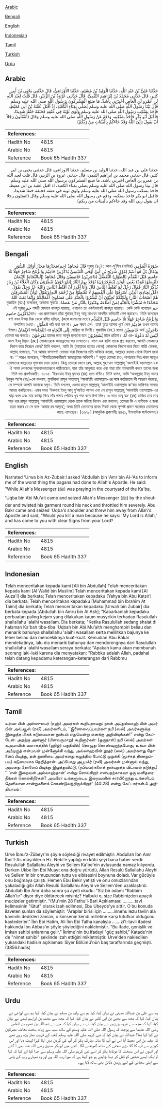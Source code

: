 [Arabic](#arabic)

[Bengali](#bengali)

[English](#english)

[Indonesian](#indonesian)

[Tamil](#tamil)

[Turkish](#turkish)

[Urdu](#urdu)

## Arabic


<div dir="rtl" lang="ar" style={{fontSize:'larger',backgroundColor:'#f8f9fa',padding:20}}>
حَدَّثَنَا عَلِيُّ بْنُ عَبْدِ اللَّهِ، حَدَّثَنَا الْوَلِيدُ بْنُ مُسْلِمٍ، حَدَّثَنَا الأَوْزَاعِيُّ، قَالَ حَدَّثَنِي يَحْيَى بْنُ أَبِي كَثِيرٍ، قَالَ حَدَّثَنِي مُحَمَّدُ بْنُ إِبْرَاهِيمَ التَّيْمِيُّ، قَالَ حَدَّثَنِي عُرْوَةُ بْنُ الزُّبَيْرِ، قَالَ قُلْتُ لِعَبْدِ اللَّهِ بْنِ عَمْرِو بْنِ الْعَاصِ أَخْبِرْنِي بِأَشَدِّ، مَا صَنَعَ الْمُشْرِكُونَ بِرَسُولِ اللَّهِ صلى الله عليه وسلم قَالَ بَيْنَا رَسُولُ اللَّهِ صلى الله عليه وسلم يُصَلِّي بِفِنَاءِ الْكَعْبَةِ، إِذْ أَقْبَلَ عُقْبَةُ بْنُ أَبِي مُعَيْطٍ، فَأَخَذَ بِمَنْكِبِ رَسُولِ اللَّهِ صلى الله عليه وسلم وَلَوَى ثَوْبَهُ فِي عُنُقِهِ فَخَنَقَهُ خَنْقًا شَدِيدًا، فَأَقْبَلَ أَبُو بَكْرٍ فَأَخَذَ بِمَنْكِبِهِ، وَدَفَعَ عَنْ رَسُولِ اللَّهِ صلى الله عليه وسلم وَقَالَ ‏(‏أَتَقْتُلُونَ رَجُلاً أَنْ يَقُولَ رَبِّيَ اللَّهُ وَقَدْ جَاءَكُمْ بِالْبَيِّنَاتِ مِنْ رَبِّكُمْ‏)‏
</div>
<div style={{backgroundColor:'#f8f9fa',padding:20, marginBottom: 10}}><table> <thead> <tr> <th>References:</th> <th></th> </tr> </thead> <tbody><tr><td>Hadith No</td><td>4815</td></tr><tr><td>Arabic No</td><td>4815</td></tr><tr><td>Reference</td><td>Book 65 Hadith 337</td></tr></tbody></table></div>


<div dir="rtl" lang="ar" style={{fontSize:'larger',backgroundColor:'#f8f9fa',padding:20}}>
حدثنا علي بن عبد الله، حدثنا الوليد بن مسلم، حدثنا الاوزاعي، قال حدثني يحيى بن ابي كثير، قال حدثني محمد بن ابراهيم التيمي، قال حدثني عروة بن الزبير، قال قلت لعبد الله بن عمرو بن العاص اخبرني باشد، ما صنع المشركون برسول الله صلى الله عليه وسلم قال بينا رسول الله صلى الله عليه وسلم يصلي بفناء الكعبة، اذ اقبل عقبة بن ابي معيط، فاخذ بمنكب رسول الله صلى الله عليه وسلم ولوى ثوبه في عنقه فخنقه خنقا شديدا، فاقبل ابو بكر فاخذ بمنكبه، ودفع عن رسول الله صلى الله عليه وسلم وقال (اتقتلون رجلا ان يقول ربي الله وقد جاءكم بالبينات من ربكم)
</div>
<div style={{backgroundColor:'#f8f9fa',padding:20, marginBottom: 10}}><table> <thead> <tr> <th>References:</th> <th></th> </tr> </thead> <tbody><tr><td>Hadith No</td><td>4815</td></tr><tr><td>Arabic No</td><td>4815</td></tr><tr><td>Reference</td><td>Book 65 Hadith 337</td></tr></tbody></table></div>

## Bengali


<div dir="rtl" lang="bn" style={{fontSize:'larger',backgroundColor:'#f8f9fa',padding:20}}>
سُوْرَةُ الْمُؤْمِنِ সূরাহ (৪০) : আল-মু’মিন (গাফির) قَالَ مُجَاهِدٌ (حم)مَجَازُهَا مَجَازُ أَوَائِلِ السُّوَرِ وَيُقَالُ بَلْ هُوَ اسْمٌ لِقَوْلِ شُرَيْحِ بْنِ أَبِيْ أَوْفَى الْعَبْسِيِّ يُذَكِّرُنِيْ حَامِيْمَ وَالرُّمْحُ شَاجِرٌ فَهَلَّا تَلَا حاميم قَبْلَ التَّقَدُّمِ (الطَّوْلِ) التَّفَضُّلُ (دَاخِرِيْنَ) خَاضِعِيْنَ وَقَالَ مُجَاهِدٌ (إِلَىالنَّجَاةِ) الإِيْمَانُ (لَيْسَلَهُدَعْوَةٌ) يَعْنِي الْوَثَنَ (يُسْجَرُوْنَ) تُوْقَدُ بِهِمْ النَّارُ (تَمْرَحُوْنَ) تَبْطَرُوْنَ وَكَانَ الْعَلَاءُ بْنُ زِيَادٍ يُذَكِّرُ النَّارَ فَقَالَ رَجُلٌ لِمَ تُقَنِّطْ النَّاسَ قَالَ وَأَنَا أَقْدِرُ أَنْ أُقَنِّطَ النَّاسَ وَاللهُ عَزَّ وَجَلَّ يَقُوْلُ (قُلْ يٰعِبَادِيَ الَّذِيْنَ أَسْرَفُوْا عَلٰٓى أَنْفُسِهِمْ لَا تَقْنَطُوْا مِنْ رَّحْمَةِ اللهِ)وَيَقُوْلُ (وَأَنَّ الْمُسْرِفِيْنَ هُمْ أَصْحَابُ النَّارِ) وَلَكِنَّكُمْ تُحِبُّوْنَ أَنْ تُبَشَّرُوْا بِالْجَنَّةِ عَلَى مَسَاوِئِ أَعْمَالِكُمْ وَإِنَّمَا بَعَثَ اللهُ مُحَمَّدًا e مُبَشِّرًا بِالْجَنَّةِ لِمَنْ أَطَاعَهُ وَمُنْذِرًا بِالنَّارِ مَنْ عَصَاهُ. মুজাহিদ (রহ.) বলেছেন, অন্যান্য সূরাতে حم শব্দটি যেভাবে ব্যবহৃত হয়েছে, এখানেও তা একইভাবেই ব্যবহৃত হয়েছে। কেউ কেউ বলেছেন حم এই সূরার নাম। এর প্রমাণস্বরূপ তাঁরা শুরায়হ্ ইবনু আবূ আওফা আবসীর কবিতাটি পেশ করছেন। তিনি বলেছেনيُذَكِّرُنِيْ حاميم وَالرُّمْحُ شَاجِرٌ فَهَلَّا تَلَا حاميم قَبْلَ التَّقَدُّمِ (জঙ্গে জামালের মধ্যে) বর্শা যখন উভয় দিক থেকে বর্ষিত হচ্ছিল, তখন আমার حَامِيْمَ স্মরণ এল। হায়! যুদ্ধে আসার পুর্বে কেন حم পাঠ করা হল না। الطَّوْلِ সম্মানিত হওয়া। دَاخِرِيْنَ অর্থ خَاضِعِيْنَ লাঞ্ছিত বা বিনয়ী। মুজাহিদ (রহ.) বলেন, إِلَى النَّجَاةِ এর النَّجَاةঅর্থ الإِيْمَانُঈমান। لَيْسَ لَهُ دَعْوَةٌ -এর لَهُ মানে প্রতিমা। يُسْجَرُوْنَ তাদের জন্য আগুন জ্বালানো হবে تَمْرَحُوْنَ তোমরা দম্ভ করতে। আলা ইবনু যিয়াদ (রহ.) লোকদেরকে জাহান্নামের ভয় দেখাতেন। ফলে এক ব্যক্তি তাকে প্রশ্ন করলেন, আপনি লোকদের নিরাশ করে দিচ্ছেন কেন? তিনি বললেন, আমি কি (আল্লাহর রহমত থেকে) লোকদের নিরাশ করে দিতে পারি! কেননা, আল্লাহ্ বলেছেন, ‘‘হে আমার বান্দাগণ! তোমরা যারা নিজেদের প্রতি অবিচার করেছ, আল্লাহর রহমত থেকে নিরাশ হয়ো না।’’ আরও বলেছেন, ‘‘সীমাতিক্রমকারীরাই জাহান্নামের অধিবাসী।’’ বস্তুত তোমরা চাও, পাপাচারে লিপ্ত থাকা সত্ত্বেও তোমাদের জান্নাতের সুসংবাদ দেয়া হোক। কিন্তু তোমরা জেনে রেখ, আল্লাহ্ মুহাম্মাদ সাল্লাল্লাহু ‘আলাইহি ওয়াসাল্লাম-কে ঐ সমস্ত লোকদের সুসংবাদদাতারূপে পাঠিয়েছেন, যারা তাঁর আনুগত্য করে এবং যারা তাঁর নাফরমানী করবে তাদের জন্য তিনি ভয় প্রদর্শনকারী। ৪৮১৫. ‘উরওয়াহ ইবনু যুবায়র (রাঃ) হতে বর্ণিত। তিনি বলেন, আমি ‘আবদুল্লাহ্ ইবনু আমর ইবনুল আ‘স (রাঃ)-কে বললাম, মুশরিকরা রাসূল সাল্লাল্লাহু ‘আলাইহি ওয়াসাল্লাম-এর সঙ্গে কঠোরতম কী আচরণ করেছে, সে সম্পর্কে আপনি আমাকে বলুন। তিনি বললেন, একদা রাসূল সাল্লাল্লাহু ‘আলাইহি ওয়াসাল্লাম কা‘বার আঙ্গিণায় সালাত আদায় করছিলেন। এমন সময় ‘উকবাহ ইবনু আবূ মু’আইত আসল এবং সে রাসূল সাল্লাল্লাহু ‘আলাইহি ওয়াসাল্লাম-এর ঘাড় ধরল এবং তার কাপড় দিয়ে তাঁর গলায় পেচিয়ে খুব শক্ত করে চিপা দিল। এ সময় আবূ বক্র (রাঃ) হাজির হয়ে তার ঘাড় ধরে রাসূল সাল্লাল্লাহু ‘আলাইহি ওয়াসাল্লাম থেকে তাকে সরিয়ে দিলেন এবং বললেন, তোমরা কি এ ব্যক্তিকে এ জন্য হত্যা করবে যে সে বলে ‘আমার রব আল্লাহ্’; অথচ তিনি তোমাদের রবের নিকট থেকে সুস্পষ্ট প্রমাণ সহকারে তোমাদের কাছে এসেছেন। [৩৬৭৮] (আধুনিক প্রকাশনীঃ ৪৪৫১, ইসলামিক ফাউন্ডেশনঃ)
</div>
<div style={{backgroundColor:'#f8f9fa',padding:20, marginBottom: 10}}><table> <thead> <tr> <th>References:</th> <th></th> </tr> </thead> <tbody><tr><td>Hadith No</td><td>4815</td></tr><tr><td>Arabic No</td><td>4815</td></tr><tr><td>Reference</td><td>Book 65 Hadith 337</td></tr></tbody></table></div>

## English


<div dir="ltr" lang="en" style={{fontSize:'larger',backgroundColor:'#f8f9fa',padding:20}}>
Narrated 'Urwa bin Az-Zubair:I asked 'Abdullah bin 'Amr bin Al-'As to inform me of the worst thing the pagans had done to Allah's Apostle. He said: "While Allah's Messenger (ﷺ) was praying in the courtyard of the Ka'ba, 'Uqba bin Abi Mu'ait came and seized Allah's Messenger (ﷺ) by the shoulder and twisted his garment round his neck and throttled him severely. Abu Bakr came and seized 'Uqba's shoulder and threw him away from Allah's Apostle and said, "Would you kill a man because he says: 'My Lord is Allah,' and has come to you with clear Signs from your Lord?
</div>
<div style={{backgroundColor:'#f8f9fa',padding:20, marginBottom: 10}}><table> <thead> <tr> <th>References:</th> <th></th> </tr> </thead> <tbody><tr><td>Hadith No</td><td>4815</td></tr><tr><td>Arabic No</td><td>4815</td></tr><tr><td>Reference</td><td>Book 65 Hadith 337</td></tr></tbody></table></div>

## Indonesian


<div dir="ltr" lang="id" style={{fontSize:'larger',backgroundColor:'#f8f9fa',padding:20}}>
Telah menceritakan kepada kami [Ali bin Abdullah] Telah menceritakan kepada kami [Al Walid bin Muslim] Telah menceritakan kepada kami [Al Auza'i] dia berkata; Telah menceritakan kepadaku [Yahya bin Abu Katsir] dia berkata; Telah menceritakan kepadaku [Muhammad bin Ibrahim At Taimi] dia berkata; Telah menceritakan kepadaku [Urwah bin Zubair] dia berkata kepada [Abdullah bin Amru bin Al Ash]; "Kabarkanlah kepadaku perbuatan paling kejam yang dilakukan kaum musyrikin terhadap Rasulullah shallallahu 'alaihi wasallam. Dia berkata; "Ketika Rasulullah sedang shalat di halaman Ka'bah tiba-tiba 'Uqbah bin Abi Mu'aith menghampiri beliau dan menarik bahunya shallallahu 'alaihi wasallam serta melilitkan bajunya ke leher beliau dan mencekiknya kuat-kuat. Kemudian Abu Bakar mendekatinya, lalu dia menarik bahunya dan mendorongnya dari Rasulullah shallallahu 'alaihi wasallam seraya berkata: "Apakah kamu akan membunuh seorang laki-laki karena dia menyatakan: "Rabbku adalah Allah, padahal telah datang kepadamu keterangan-keterangan dari Rabbmu
</div>
<div style={{backgroundColor:'#f8f9fa',padding:20, marginBottom: 10}}><table> <thead> <tr> <th>References:</th> <th></th> </tr> </thead> <tbody><tr><td>Hadith No</td><td>4815</td></tr><tr><td>Arabic No</td><td>4815</td></tr><tr><td>Reference</td><td>Book 65 Hadith 337</td></tr></tbody></table></div>

## Tamil


<div dir="ltr" lang="ta" style={{fontSize:'larger',backgroundColor:'#f8f9fa',padding:20}}>
உர்வா பின் அஸ்ஸுபைர் (ரஹ்) அவர்கள் கூறியதாவது: நான் அப்துல்லாஹ் பின் அம்ர் பின் அல்ஆஸ் (ரலி) அவர்களிடம், ‘‘இணைவைப்பவர்கள் நபி (ஸல்) அவர்களுக்கு இழைத்த மிகக் கடுமையான துன்பம் எதுவென்று எனக்கு அறிவியுங்கள்!” என்று கேட்டேன். அதற்கு அன்னார் (பின்வருமாறு) கூறினார்கள்: (ஒருநாள்) நபி (ஸல்) அவர்கள் கஅபாவின் வளாகத்தில் (ஹிஜ்ர் பகுதியில்) தொழுது கொண்டிருந்தபோது, உக்பா பின் அபீமுஐத் என்பவன் முன்னோக்கி வந்து, அல்லாஹ்வின் தூதர் (ஸல்) அவர்களது தோளைப் பிடித்து, தன் துணியை அவர்களது கழுத்தில் போட்டு முறுக்கி (மூச்சுத் திணறும்படி) கடுமையாக நெறித்தான். அப்போது அபூபக்ர் (ரலி) அவர்கள் முன்னால் வந்து, அவனது தோளைப் பிடித்து இழுத்துவிட்டு, (நபியவர்களைத் துன்புறுத்த விடாமல் தடுத்து,) ‘‘ ‘என் இறைவன் அல்லாஹ்தான்’ என்று சொல்கிறார் என்பதற்காகவா ஒரு மனிதரை நீங்கள் கொல்கிறீர்கள்? அவரோ உங்களுடைய இறைவனின் சார்பிóருந்து உங்களிடம் தெளிவான சான்றுகளைக் கொண்டுவந்திருக்கிறார்” (40:28) என்று கேட்டார்கள்.4 அத்தியாயம் :
</div>
<div style={{backgroundColor:'#f8f9fa',padding:20, marginBottom: 10}}><table> <thead> <tr> <th>References:</th> <th></th> </tr> </thead> <tbody><tr><td>Hadith No</td><td>4815</td></tr><tr><td>Arabic No</td><td>4815</td></tr><tr><td>Reference</td><td>Book 65 Hadith 337</td></tr></tbody></table></div>

## Turkish


<div dir="ltr" lang="tr" style={{fontSize:'larger',backgroundColor:'#f8f9fa',padding:20}}>
Urve İbnu'z-Zübeyr'in şöyle söylediği rivayet edilmiştir: Abdullah İbn Amr İbni'l-As müşriklerin Hz. Nebi'e yaptığı en kötü şeyi bana haber verdi: Resulullah Sallallahu Aleyhi ve Sellem Ka'be'nin avlusunda namaz kılıyordu. Derken Ukbe İbn Ebi Muayt ona doğru yürüdü, Allah Resulü Sallallahu Aleyhi ve Sellem'in bir omuzundan tuttu ve elbisesini boynuna doladı. Var gücüyle onu boğmaya çalıştı. Hemen Ebu Bekir yetişti ve onu omuzlarından yakaladığı gibi Allah Resulü Sallallahu Aleyhi ve Sellem'den uzaklaştırdı. Abdullah İbn Amr daha sonra şu ayeti okudu: "Siz bir adamı "Rabbim Allah'tır" diyor diye öldürecek misiniz? Halbuki o, size Rabbinizden apaçık mucizeler getirmiştir. "(Mu'min 28 Fethu'l-Bari Açıklaması: ..........tavl kelimesinin "lütuf" olarak izah edilmesi, Ebu Ubeyde'ye aittir. O bu konuda ilaveten şunları da söylemiştir: "Araplar birisi için .........innehu lezu tavlin ala kavmihi dedikleri zaman, o kimsenin kendi milletine karşı lütufkar olduğunu kastederler." İbn Ebi Hatim, Ali İbn Ebi Talha kanalıyla .......zi't-tavli ifadesi hakkında İbn Abbas'ın şöyle söylediğini nakletmiştir. "Bu ifade, genişlik ve imkan sahibi anlamına gelir." İkrime'nin bu ifadeyi "güç sahibi," Katade'nin de "nimet sahibi" şeklinde izah ettiğini mikletmiştir. Urve'den nakledilen yukarıdaki hadisin açıklaması Siyer Bölümü'nün baş taraf/arında geçmişti.(3856.hadis)
</div>
<div style={{backgroundColor:'#f8f9fa',padding:20, marginBottom: 10}}><table> <thead> <tr> <th>References:</th> <th></th> </tr> </thead> <tbody><tr><td>Hadith No</td><td>4815</td></tr><tr><td>Arabic No</td><td>4815</td></tr><tr><td>Reference</td><td>Book 65 Hadith 337</td></tr></tbody></table></div>

## Urdu


<div dir="rtl" lang="ur" style={{fontSize:'larger',backgroundColor:'#f8f9fa',padding:20}}>
ہم سے علی بن عبداللہ مدینی نے بیان کیا، کہا ہم سے ولید بن مسلم نے بیان کیا، کہا ہم سے اوزاعی نے بیان کیا، کہا کہ مجھ سے یحییٰ بن ابی کثیر نے بیان کیا، کہا کہ مجھ سے محمد بن ابراہیم تیمی نے بیان کیا، کہا کہ مجھ سے عروہ بن زبیر نے بیان کیا، آپ نے بیان کیا کہ میں نے عبداللہ بن عمرو بن العاص رضی اللہ عنہما سے پوچھا کہ رسول اللہ صلی اللہ علیہ وسلم کے ساتھ سب سے زیادہ سخت معاملہ مشرکین نے کیا کیا تھا؟ عبداللہ نے بیان کیا کہ نبی کریم صلی اللہ علیہ وسلم کعبہ کے قریب نماز پڑھ رہے تھے کہ عقبہ بن ابی معیط آیا اس نے آپ کا شانہ مبارک پکڑ کر آپ کی گردن میں اپنا کپڑا لپیٹ دیا اور اس کپڑے سے آپ کا گلا بڑی سختی کے ساتھ گھونٹنے لگا۔ اتنے میں ابوبکر صدیق رضی اللہ عنہ بھی آ گئے اور انہوں نے اس بدبخت کا مونڈھا پکڑ کر اسے نبی کریم صلی اللہ علیہ وسلم سے جدا کیا اور کہا کہ کیا تم ایک ایسے شخص کو قتل کر دینا چاہتے ہو جو کہتا ہے کہ میرا رب اللہ ہے اور وہ تمہارے رب کے پاس سے اپنی سچائی کے لیے روشن دلائل بھی ساتھ لایا ہے۔
</div>
<div style={{backgroundColor:'#f8f9fa',padding:20, marginBottom: 10}}><table> <thead> <tr> <th>References:</th> <th></th> </tr> </thead> <tbody><tr><td>Hadith No</td><td>4815</td></tr><tr><td>Arabic No</td><td>4815</td></tr><tr><td>Reference</td><td>Book 65 Hadith 337</td></tr></tbody></table></div>